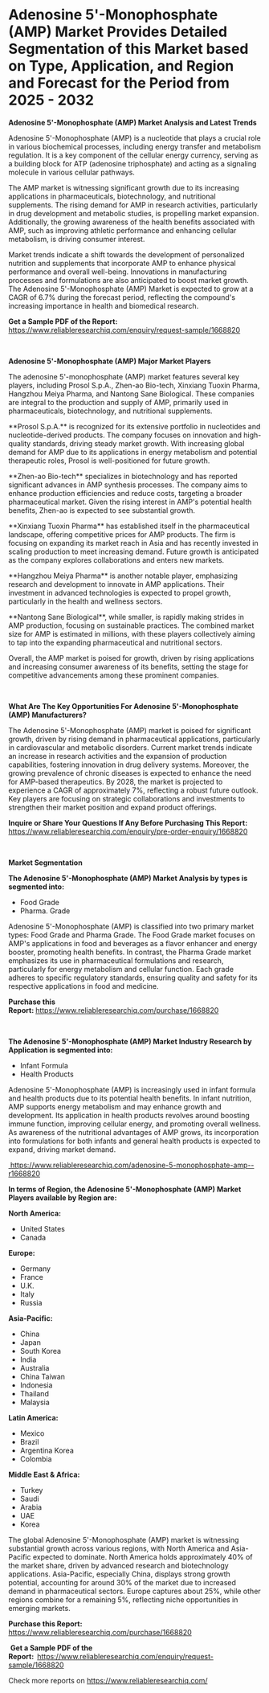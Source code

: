 <p><h1>Adenosine 5'-Monophosphate (AMP) Market Provides Detailed Segmentation of this Market based on Type, Application, and Region and Forecast for the Period from 2025 - 2032</h1></p><p><strong>Adenosine 5'-Monophosphate (AMP) Market Analysis and Latest Trends</strong></p>
<p><p>Adenosine 5'-Monophosphate (AMP) is a nucleotide that plays a crucial role in various biochemical processes, including energy transfer and metabolism regulation. It is a key component of the cellular energy currency, serving as a building block for ATP (adenosine triphosphate) and acting as a signaling molecule in various cellular pathways.</p><p>The AMP market is witnessing significant growth due to its increasing applications in pharmaceuticals, biotechnology, and nutritional supplements. The rising demand for AMP in research activities, particularly in drug development and metabolic studies, is propelling market expansion. Additionally, the growing awareness of the health benefits associated with AMP, such as improving athletic performance and enhancing cellular metabolism, is driving consumer interest.</p><p>Market trends indicate a shift towards the development of personalized nutrition and supplements that incorporate AMP to enhance physical performance and overall well-being. Innovations in manufacturing processes and formulations are also anticipated to boost market growth. The Adenosine 5'-Monophosphate (AMP) Market is expected to grow at a CAGR of 6.7% during the forecast period, reflecting the compound's increasing importance in health and biomedical research.</p></p>
<p><strong>Get a Sample PDF of the Report:&nbsp;</strong> <a href="https://www.reliableresearchiq.com/enquiry/request-sample/1668820?utm_campaign=3026&utm_medium=2&utm_source=Github&utm_content=ia&utm_term=29032025&utm_id=adenosine-5-monophosphate-amp">https://www.reliableresearchiq.com/enquiry/request-sample/1668820</a></p>
<p>&nbsp;</p>
<p><strong>Adenosine 5'-Monophosphate (AMP) Major Market Players</strong></p>
<p><p>The adenosine 5'-monophosphate (AMP) market features several key players, including Prosol S.p.A., Zhen-ao Bio-tech, Xinxiang Tuoxin Pharma, Hangzhou Meiya Pharma, and Nantong Sane Biological. These companies are integral to the production and supply of AMP, primarily used in pharmaceuticals, biotechnology, and nutritional supplements.</p><p>**Prosol S.p.A.** is recognized for its extensive portfolio in nucleotides and nucleotide-derived products. The company focuses on innovation and high-quality standards, driving steady market growth. With increasing global demand for AMP due to its applications in energy metabolism and potential therapeutic roles, Prosol is well-positioned for future growth.</p><p>**Zhen-ao Bio-tech** specializes in biotechnology and has reported significant advances in AMP synthesis processes. The company aims to enhance production efficiencies and reduce costs, targeting a broader pharmaceutical market. Given the rising interest in AMP's potential health benefits, Zhen-ao is expected to see substantial growth.</p><p>**Xinxiang Tuoxin Pharma** has established itself in the pharmaceutical landscape, offering competitive prices for AMP products. The firm is focusing on expanding its market reach in Asia and has recently invested in scaling production to meet increasing demand. Future growth is anticipated as the company explores collaborations and enters new markets.</p><p>**Hangzhou Meiya Pharma** is another notable player, emphasizing research and development to innovate in AMP applications. Their investment in advanced technologies is expected to propel growth, particularly in the health and wellness sectors.</p><p>**Nantong Sane Biological**, while smaller, is rapidly making strides in AMP production, focusing on sustainable practices. The combined market size for AMP is estimated in millions, with these players collectively aiming to tap into the expanding pharmaceutical and nutritional sectors.</p><p>Overall, the AMP market is poised for growth, driven by rising applications and increasing consumer awareness of its benefits, setting the stage for competitive advancements among these prominent companies.</p></p>
<p>&nbsp;</p>
<p><strong>What Are The Key Opportunities For Adenosine 5'-Monophosphate (AMP) Manufacturers?</strong></p>
<p><p>The Adenosine 5'-Monophosphate (AMP) market is poised for significant growth, driven by rising demand in pharmaceutical applications, particularly in cardiovascular and metabolic disorders. Current market trends indicate an increase in research activities and the expansion of production capabilities, fostering innovation in drug delivery systems. Moreover, the growing prevalence of chronic diseases is expected to enhance the need for AMP-based therapeutics. By 2028, the market is projected to experience a CAGR of approximately 7%, reflecting a robust future outlook. Key players are focusing on strategic collaborations and investments to strengthen their market position and expand product offerings.</p></p>
<p><strong>Inquire or Share Your Questions If Any Before Purchasing This Report:</strong> <a href="https://www.reliableresearchiq.com/enquiry/pre-order-enquiry/1668820?utm_campaign=3026&utm_medium=2&utm_source=Github&utm_content=ia&utm_term=29032025&utm_id=adenosine-5-monophosphate-amp">https://www.reliableresearchiq.com/enquiry/pre-order-enquiry/1668820</a></p>
<p>&nbsp;</p>
<p><strong>Market Segmentation</strong></p>
<p><strong>The Adenosine 5'-Monophosphate (AMP) Market Analysis by types is segmented into:</strong></p>
<p><ul><li>Food Grade</li><li>Pharma. Grade</li></ul></p>
<p><p>Adenosine 5'-Monophosphate (AMP) is classified into two primary market types: Food Grade and Pharma Grade. The Food Grade market focuses on AMP's applications in food and beverages as a flavor enhancer and energy booster, promoting health benefits. In contrast, the Pharma Grade market emphasizes its use in pharmaceutical formulations and research, particularly for energy metabolism and cellular function. Each grade adheres to specific regulatory standards, ensuring quality and safety for its respective applications in food and medicine.</p></p>
<p><strong>Purchase this Report:&nbsp;</strong><a href="https://www.reliableresearchiq.com/purchase/1668820?utm_campaign=3026&utm_medium=2&utm_source=Github&utm_content=ia&utm_term=29032025&utm_id=adenosine-5-monophosphate-amp">https://www.reliableresearchiq.com/purchase/1668820</a></p>
<p>&nbsp;</p>
<p><strong>The Adenosine 5'-Monophosphate (AMP) Market Industry Research by Application is segmented into:</strong></p>
<p><ul><li>Infant Formula</li><li>Health Products</li></ul></p>
<p><p>Adenosine 5'-Monophosphate (AMP) is increasingly used in infant formula and health products due to its potential health benefits. In infant nutrition, AMP supports energy metabolism and may enhance growth and development. Its application in health products revolves around boosting immune function, improving cellular energy, and promoting overall wellness. As awareness of the nutritional advantages of AMP grows, its incorporation into formulations for both infants and general health products is expected to expand, driving market demand.</p></p>
<p><a href="https://www.reliableresearchiq.com/adenosine-5-monophosphate-amp--r1668820?utm_campaign=3026&utm_medium=2&utm_source=Github&utm_content=ia&utm_term=29032025&utm_id=adenosine-5-monophosphate-amp">&nbsp;https://www.reliableresearchiq.com/adenosine-5-monophosphate-amp--r1668820</a></p>
<p><strong>In terms of Region, the Adenosine 5'-Monophosphate (AMP) Market Players available by Region are:</strong></p>
<p>
    <p> <strong> North America: </strong>
        <ul>
            <li>United States</li>
            <li>Canada</li>
        </ul>
        </p> 
    <p> <strong> Europe: </strong>
        <ul>
            <li>Germany</li>
            <li>France</li>
            <li>U.K.</li>
            <li>Italy</li>
            <li>Russia</li>
        </ul>
        </p> 
    <p> <strong> Asia-Pacific: </strong>
        <ul>
            <li>China</li>
            <li>Japan</li>
            <li>South Korea</li>
            <li>India</li>
            <li>Australia</li>
            <li>China Taiwan</li>
            <li>Indonesia</li>
            <li>Thailand</li>
            <li>Malaysia</li>
        </ul>
        </p> 
    <p> <strong> Latin America: </strong>
        <ul>
            <li>Mexico</li>
            <li>Brazil</li>
            <li>Argentina Korea</li>
            <li>Colombia</li>
        </ul>
        </p> 
    <p> <strong> Middle East & Africa: </strong>
        <ul>
            <li>Turkey</li>
            <li>Saudi</li>
            <li>Arabia</li>
            <li>UAE</li>
            <li>Korea</li>
        </ul>
    </p>
    </p>
<p><p>The global Adenosine 5'-Monophosphate (AMP) market is witnessing substantial growth across various regions, with North America and Asia-Pacific expected to dominate. North America holds approximately 40% of the market share, driven by advanced research and biotechnology applications. Asia-Pacific, especially China, displays strong growth potential, accounting for around 30% of the market due to increased demand in pharmaceutical sectors. Europe captures about 25%, while other regions combine for a remaining 5%, reflecting niche opportunities in emerging markets.</p></p>
<p><strong>Purchase this Report: </strong><a href="https://www.reliableresearchiq.com/purchase/1668820?utm_campaign=3026&utm_medium=2&utm_source=Github&utm_content=ia&utm_term=29032025&utm_id=adenosine-5-monophosphate-amp">https://www.reliableresearchiq.com/purchase/1668820</a></p>
<p>&nbsp;<strong>Get a Sample PDF of the Report:&nbsp;&nbsp;</strong><a href="https://www.reliableresearchiq.com/enquiry/request-sample/1668820?utm_campaign=3026&utm_medium=2&utm_source=Github&utm_content=ia&utm_term=29032025&utm_id=adenosine-5-monophosphate-amp">https://www.reliableresearchiq.com/enquiry/request-sample/1668820</a></p>
<p><strong></strong></p>
<p>Check more reports on <a href="https://www.reliableresearchiq.com/?utm_campaign=3026&utm_medium=2&utm_source=Github&utm_content=ia&utm_term=29032025&utm_id=adenosine-5-monophosphate-amp">https://www.reliableresearchiq.com/</a></p>